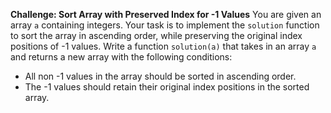 **Challenge: Sort Array with Preserved Index for -1 Values**
You are given an array `a` containing integers. Your task is to implement the `solution` function to sort the array in ascending order, while preserving the original index positions of -1 values.
Write a function `solution(a)` that takes in an array `a` and returns a new array with the following conditions:
- All non -1 values in the array should be sorted in ascending order.
- The -1 values should retain their original index positions in the sorted array.
